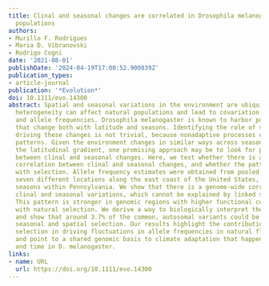 ```yaml
---
title: Clinal and seasonal changes are correlated in Drosophila melanogaster natural
  populations
authors:
- Murillo F. Rodrigues
- Maria D. Vibranovski
- Rodrigo Cogni
date: '2021-08-01'
publishDate: '2024-04-19T17:00:52.900839Z'
publication_types:
- article-journal
publication: '*Evolution*'
doi: 10.1111/evo.14300
abstract: Spatial and seasonal variations in the environment are ubiquitous. Environmental
  heterogeneity can affect natural populations and lead to covariation between environment
  and allele frequencies. Drosophila melanogaster is known to harbor polymorphisms
  that change both with latitude and seasons. Identifying the role of selection in
  driving these changes is not trivial, because nonadaptive processes can cause similar
  patterns. Given the environment changes in similar ways across seasons and along
  the latitudinal gradient, one promising approach may be to look for parallelism
  between clinal and seasonal changes. Here, we test whether there is a genome-wide
  correlation between clinal and seasonal changes, and whether the pattern is consistent
  with selection. Allele frequency estimates were obtained from pooled samples from
  seven different locations along the east coast of the United States, and across
  seasons within Pennsylvania. We show that there is a genome-wide correlation between
  clinal and seasonal variations, which cannot be explained by linked selection alone.
  This pattern is stronger in genomic regions with higher functional content, consistent
  with natural selection. We derive a way to biologically interpret these correlations
  and show that around 3.7% of the common, autosomal variants could be under parallel
  seasonal and spatial selection. Our results highlight the contribution of natural
  selection in driving fluctuations in allele frequencies in natural fly populations
  and point to a shared genomic basis to climate adaptation that happens over space
  and time in D. melanogaster.
links:
- name: URL
  url: https://doi.org/10.1111/evo.14300
---
```

